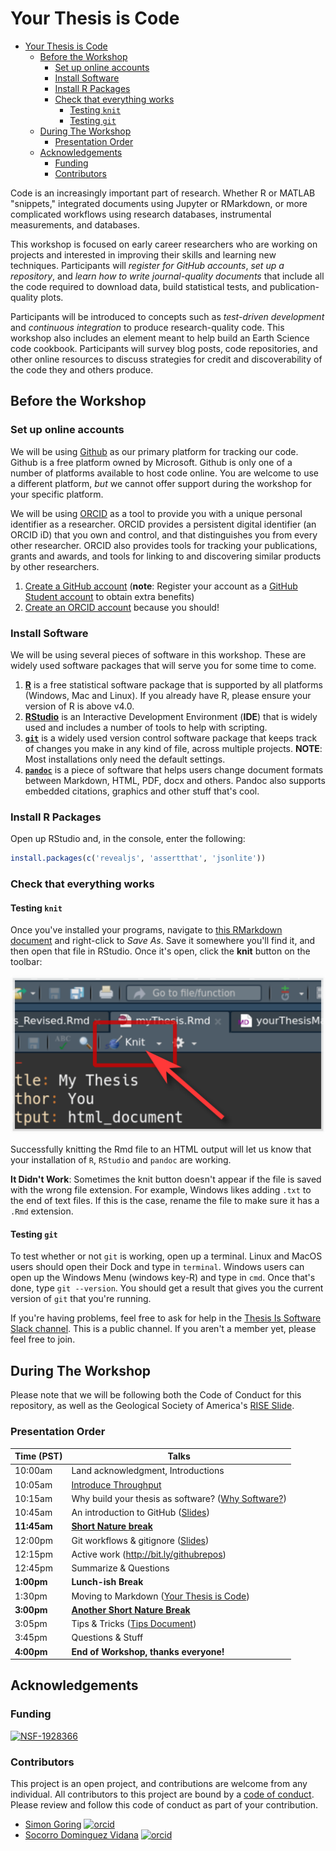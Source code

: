 # Your Thesis is Code

- [Your Thesis is Code](#your-thesis-is-code)
  - [Before the Workshop](#before-the-workshop)
    - [Set up online accounts](#set-up-online-accounts)
    - [Install Software](#install-software)
    - [Install R Packages](#install-r-packages)
    - [Check that everything works](#check-that-everything-works)
      - [Testing `knit`](#testing-knit)
      - [Testing `git`](#testing-git)
  - [During The Workshop](#during-the-workshop)
    - [Presentation Order](#presentation-order)
  - [Acknowledgements](#acknowledgements)
    - [Funding](#funding)
    - [Contributors](#contributors)

Code is an increasingly important part of research. Whether R or MATLAB "snippets," integrated documents using Jupyter or RMarkdown, or more complicated workflows using research databases, instrumental measurements, and databases.

This workshop is focused on early career researchers who are working on projects and interested in improving their skills and learning new techniques. Participants will _register for GitHub accounts_, _set up a repository_, and _learn how to write journal-quality documents_ that include all the code required to download data, build statistical tests, and publication-quality plots.

Participants will be introduced to concepts such as _test-driven development_ and _continuous integration_ to produce research-quality code. This workshop also includes an element meant to help build an Earth Science code cookbook. Participants will survey blog posts, code repositories, and other online resources to discuss strategies for credit and discoverability of the code they and others produce.

## Before the Workshop

### Set up online accounts

We will be using [Github](http://github.com) as our primary platform for tracking our code. Github is a free platform owned by Microsoft. Github is only one of a number of platforms available to host code online. You are welcome to use a different platform, _but_ we cannot offer support during the workshop for your specific platform.

We will be using [ORCID](http://orcid.org) as a tool to provide you with a unique personal identifier as a researcher. ORCID provides a persistent digital identifier (an ORCID iD) that you own and control, and that distinguishes you from every other researcher. ORCID also provides tools for tracking your publications, grants and awards, and tools for linking to and discovering similar products by other researchers.

1. [Create a GitHub account](http://github.com) (**note**: Register your account as a [GitHub Student account](https://education.github.com/students) to obtain extra benefits)
2. [Create an ORCID account](https://orcid.org/register) because you should!

### Install Software

We will be using several pieces of software in this workshop. These are widely used software packages that will serve you for some time to come.

1. [**R**](https://www.r-project.org/) is a free statistical software package that is supported by all platforms (Windows, Mac and Linux). If you already have R, please ensure your version of R is above v4.0.
2. [**RStudio**](https://rstudio.com/products/rstudio/download/) is an Interactive Development Environment (**IDE**) that is widely used and includes a number of tools to help with scripting.
3. [**`git`**](https://git-scm.com/book/en/v2/Getting-Started-Installing-Git) is a widely used version control software package that keeps track of changes you make in any kind of file, across multiple projects. **NOTE**: Most installations only need the default settings.
4. [**`pandoc`**](https://pandoc.org/installing.html) is a piece of software that helps users change document formats between Markdown, HTML, PDF, docx and others. Pandoc also supports embedded citations, graphics and other stuff that's cool.

### Install R Packages

Open up RStudio and, in the console, enter the following:

```R
install.packages(c('revealjs', 'assertthat', 'jsonlite'))
```

### Check that everything works

#### Testing `knit`

Once you've installed your programs, navigate to [this RMarkdown document](https://raw.githubusercontent.com/throughput-ec/ThesisIsCode/main/thesis/myThesis.Rmd) and right-click to _Save As_. Save it somewhere you'll find it, and then open that file in RStudio. Once it's open, click the **knit** button on the toolbar:

![](images/knitbutton.png)

Successfully knitting the Rmd file to an HTML output will let us know that your installation of `R`, `RStudio` and `pandoc` are working.

**It Didn't Work**: Sometimes the knit button doesn't appear if the file is saved with the wrong file extension.  For example, Windows likes adding `.txt` to the end of text files.  If this is the case, rename the file to make sure it has a `.Rmd` extension.

#### Testing `git`

To test whether or not `git` is working, open up a terminal. Linux and MacOS users should open their Dock and type in `terminal`. Windows users can open up the Windows Menu (windows key-R) and type in `cmd`. Once that's done, type `git --version`. You should get a result that gives you the current version of `git` that you're running.

If you're having problems, feel free to ask for help in the [Thesis Is Software Slack channel](https://join.slack.com/t/thesisissoftware/shared_invite/zt-ibvwfx2a-0cYNiU011T1ixgxZnvun5Q). This is a public channel. If you aren't a member yet, please feel free to join.

## During The Workshop

Please note that we will be following both the Code of Conduct for this repository, as well as the Geological Society of America's [RISE Slide](documents/RISEslide.pdf).

### Presentation Order

| Time (PST) | Talks |
| -------------- | -------------------- |
| 10:00am       | Land acknowledgment, Introductions |
| 10:05am | [Introduce Throughput](intro/01_welcome.md)  |
| 10:15am | Why build your thesis as software? ([Why Software?](intro/02_introSlides.md)) |
| 10:45am |  An introduction to GitHub ([Slides](git/03_gitSlides.md)) |
| **11:45am** | **[Short Nature break](https://youtu.be/Hm3JodBR-vs)** |
| 12:00pm | Git workflows & gitignore ([Slides](git/03_gitSlides.md)) |
| 12:15pm | Active work  (http://bit.ly/githubrepos) |
| 12:45pm | Summarize & Questions |
| **1:00pm** | **Lunch-ish Break** |
| 1:30pm | Moving to Markdown ([Your Thesis is Code](thesis/04_yourThesisMarkdown.md)) |
| **3:00pm** | **[Another Short Nature Break](https://youtu.be/a_C18uAZHdo)** |
| 3:05pm |  Tips & Tricks ([Tips Document](tips/05_tipsandtricks.md)) |
| 3:45pm | Questions & Stuff |
| **4:00pm** | **End of Workshop, thanks everyone!** |

## Acknowledgements

### Funding

[![NSF-1928366](https://img.shields.io/badge/NSF-1928366-blue.svg)](https://nsf.gov/awardsearch/showAward?AWD_ID=1928366)

### Contributors

This project is an open project, and contributions are welcome from any individual.  All contributors to this project are bound by a [code of conduct](CODE_OF_CONDUCT.md).  Please review and follow this code of conduct as part of your contribution.

- [Simon Goring](http://goring.org) [![orcid](https://img.shields.io/badge/orcid-0000--0002--2700--4605-brightgreen.svg)](https://orcid.org/0000-0002-2700-4605)
- [Socorro Dominguez Vidana](https://sedv8808.github.io/) [![orcid](https://img.shields.io/badge/orcid-0000--0002--7926--4935-brightgreen.svg)](https://orcid.org/0000-0002-7926-4935)
